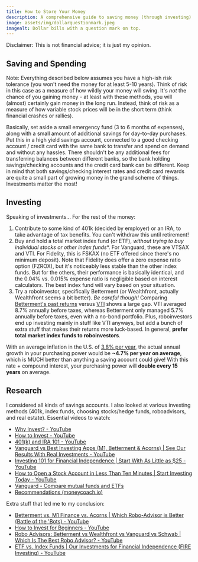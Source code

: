 ```yaml
---
title: How to Store Your Money
description: A comprehensive guide to saving money (through investing).
image: assets/img/dollarquestionmark.jpeg
imagealt: Dollar bills with a question mark on top.
---
```


Disclaimer: This is not financial advice; it is just my opinion.

## Saving and Spending

Note: Everything described below assumes you have a high-ish risk tolerance (you won't need the money for at least 5-10 years). Think of risk in this case as a measure of how wildly your money will swing. It's *not* the chance of you gaining money - at least with these methods, you will (almost) certainly gain money in the long run. Instead, think of risk as a measure of how variable stock prices will be in the short term (think financial crashes or rallies).

Basically, set aside a small emergency fund (3 to 6 months of expenses), along with a small amount of additional savings for day-to-day purchases. Put this in a high yield savings account, connected to a good checking account / credit card with the same bank to transfer and spend on demand and without any hassles. There shouldn't be any additional fees for transferring balances between different banks, so the bank holding savings/checking accounts and the credit card bank can be different. Keep in mind that both savings/checking interest rates and credit card rewards are quite a small part of growing money in the grand scheme of things. Investments matter the most!

## Investing

Speaking of investments... For the rest of the money:

 1. Contribute to some kind of 401k (decided by employer) or an IRA, to take advantage of tax benefits. You can't withdraw this until retirement!
 2. Buy and hold a total market index fund (or ETF), *without trying to buy individual stocks or other index funds**. For Vanguard, these are VTSAX and VTI. For Fidelity, this is FSKAX (no ETF offered since there's no minimum deposit). Note that Fidelity does offer a zero expense ratio option (FZROX), but it's noticeably less stable than the other index funds. But for the others, their performance is basically identical, and the 0.04% vs. 0.015% expense ratio is negligible based on interest calculators. The best index fund will vary based on your situation.
 3. Try a roboinvestor, specifically Betterment (or Wealthfront, actually Wealthfront seems a bit better). *Be careful though!* Comparing [Betterment's past returns](https://www.betterment.com/performance) versus [VTI](https://investor.vanguard.com/investment-products/etfs/profile/vti#performance-fees) shows a large gap. VTI averaged 8.7% annually before taxes, whereas Betterment only managed 5.7% annually before taxes, even with a no-bond portfolio. Plus, roboinvestors end up investing mainly in stuff like VTI anyways, but add a bunch of extra stuff that makes their returns more luck-based. In general, **prefer total market index funds to roboinvestors**.

With an average inflation in the U.S. of [3.8% per year](https://www.worlddata.info/america/usa/inflation-rates.php), the actual annual growth in your purchasing power would be **~4.7% per year on average**, which is MUCH better than anything a saving account could give! With this rate + compound interest, your purchasing power will  **double every 15 years** on average.

## Research

I considered all kinds of savings accounts. I also looked at various investing methods (401k, index funds, choosing stocks/hedge funds, roboadvisors, and real estate).
Essential videos to watch:

 - [Why Invest? - YouTube](https://www.youtube.com/watch?v=x7msE3tx8QI)
 - [How to Invest - YouTube](https://www.youtube.com/watch?v=g0RaE9Cencc)
 - [401(k) and IRA 101 - YouTube](https://www.youtube.com/watch?v=ApHRfYA1A-Y)
 - [Vanguard vs Best Investing Apps (M1, Betterment & Acorns) | See Our Results With Real Investments - YouTube](https://www.youtube.com/watch?v=mrojJV04Oa8)
 - [Investing 101 for Financial Independence | Start With As Little as $25 - YouTube](https://www.youtube.com/watch?v=mf6SSJkJGN8)
 - [How to Open a Stock Account in Less Than Ten Minutes | Start Investing Today - YouTube](https://www.youtube.com/watch?v=pkfmDRQN8oI)
 - [Vanguard - Compare mutual funds and ETFs](https://personal.vanguard.com/us/funds/vanguard/compare?navigatingFrom=6)
 - [Recommendations (moneycoach.io)](https://moneycoach.io/recommendations)

Extra stuff that led me to my conclusion:

 - [Betterment vs. M1 Finance vs. Acorns | Which Robo-Advisor is Better (Battle of the 'Bots) - YouTube](https://www.youtube.com/watch?v=E6pvVpX6PE0)
 - [How to Invest for Beginners - YouTube](https://www.youtube.com/watch?v=gFQNPmLKj1k)
 - [Robo Advisors: Betterment vs Wealthfront vs Vanguard vs Schwab | Which Is The Best Robo Advisor? - YouTube](https://www.youtube.com/watch?v=QO8YMBwGTAo)
 - [ETF vs. Index Funds | Our Investments for Financial Independence (FIRE Investing) - YouTube](https://www.youtube.com/watch?v=2zpwJWVHKrg)
